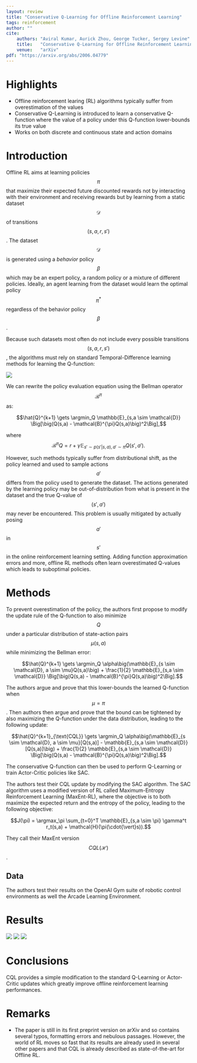```yaml
---
layout: review
title: "Conservative Q-Learning for Offline Reinforcement Learning"
tags: reinforcement
author: ""
cite:
    authors: "Aviral Kumar, Aurick Zhou, George Tucker, Sergey Levine"
    title:   "Conservative Q-Learning for Offline Reinforcement Learning"
    venue:   "arXiv"
pdf: "https://arxiv.org/abs/2006.04779"
---
```



# Highlights

- Offline reinforcement learing (RL) algorithms typically suffer from overestimation of the values
- Conservative Q-Learning is introduced to learn a conservative Q-function where the value of a policy under this Q-function lower-bounds its true value
- Works on both discrete and continuous state and action domains

# Introduction

Offline RL aims at learning policies $$\pi$$ that maximize their expected future discounted rewards not by interacting with their environment and receiving rewards but by learning from a static dataset $$\mathcal{D}$$ of transitions $$(s,a,r,s')$$. The dataset $$\mathcal{D}$$ is generated using a *behavior* policy $$\beta$$ which may be an expert policy, a random policy or a mixture of different policies. Ideally, an agent learning from the dataset would learn the optimal policy $$\pi^*$$ regardless of the behavior policy $$\beta$$.

Because such datasets most often do not include every possible transitions $$(s,a,r,s')$$, the algorithms must rely on standard Temporal-Difference learning methods for learning the Q-function:

![](/article/images/CQL/eq1.jpeg)

We can rewrite the policy evaluation equation using the Bellman operator $$\mathcal{B}^\pi$$ as:

$$\hat{Q}^{k+1} \gets \argmin_Q \mathbb{E}_{s,a \sim \mathcal{D}} \Big[\big(Q(s,a) - \mathcal{B}^{\pi}Q(s,a)\big)^2\Big],$$

where $$\mathcal{B}^{\pi}Q = r + {\gamma}\mathbb{E}_{s' \sim p(s'{\vert}s,a), a' \sim \pi}Q(s',a').$$

However, such methods typically suffer from distributional shift, as the policy learned and used to sample actions $$a'$$ differs from the policy used to generate the dataset. The actions generated by the learning policy may be out-of-distribution from what is present in the dataset and the true Q-value of $$(s', a')$$ may never be encountered. This problem is usually mitigated by actually posing $$a'$$ in $$s'$$ in the online reinforcement learning setting. Adding function approximation errors and more, offline RL methods often learn overestimated Q-values which leads to suboptimal policies. 


# Methods

To prevent overestimation of the policy, the authors first propose to modify the update rule of the Q-function to also minimize $$Q$$ under a particular distribution of state-action pairs $$\mu(s,a)$$ while minimizing the Bellman error:

$$\hat{Q}^{k+1} \gets \argmin_Q \alpha\big(\mathbb{E}_{s \sim \mathcal{D}, a \sim \mu}Q(s,a)\big) + \frac{1}{2} \mathbb{E}_{s,a \sim \mathcal{D}} \Big[\big(Q(s,a) - \mathcal{B}^{\pi}Q(s,a)\big)^2\Big].$$

The authors argue and prove that this lower-bounds the learned Q-function when $$\mu = \pi$$. Then authors then argue and prove that the bound can be tightened by also maximizing the Q-function under the data distribution, leading to the following update:

$$\hat{Q}^{k+1}_{\text{CQL}} \gets \argmin_Q \alpha\big(\mathbb{E}_{s \sim \mathcal{D}, a \sim \mu}[Q(s,a)] - \mathbb{E}_{s,a \sim \mathcal{D}}[Q(s,a)]\big) + \frac{1}{2} \mathbb{E}_{s,a \sim \mathcal{D}} \Big[\big(Q(s,a) - \mathcal{B}^{\pi}Q(s,a)\big)^2\Big].$$

The conservative Q-function can then be used to perform Q-Learning or train Actor-Critic policies like SAC.

The authors test their CQL update by modifying the SAC algorithm. The SAC algorithm uses a modified version of RL called Maximum-Entropy Reinforcement Learning (MaxEnt-RL), where the objective is to both maximize the expected return and the entropy of the policy, leading to the following objective:

$$J(\pi) = \argmax_\pi \sum_{t=0}^T \mathbb{E}_{s,a \sim \pi} \gamma^t r_t(s,a) + \mathcal{H}(\pi(\cdot{\vert}s)).$$

They call their MaxEnt version $$CQL(\mathcal{H})$$.

## Data

The authors test their results on the OpenAI Gym suite of robotic control environments as well the Arcade Learning Environment.

# Results

![](/article/images/CQL/res1.jpeg)
![](/article/images/CQL/res2.jpeg)
![](/article/images/CQL/res3.jpeg)

# Conclusions

CQL provides a simple modification to the standard Q-Learning or Actor-Critic updates which greatly improve offline reinforcement learning performances.

# Remarks

- The paper is still in its first preprint version on arXiv and so contains several typos, formatting errors and nebulous passages. However, the world of RL moves so fast that its results are already used in several other papers and that CQL is already described as state-of-the-art for Offline RL.
